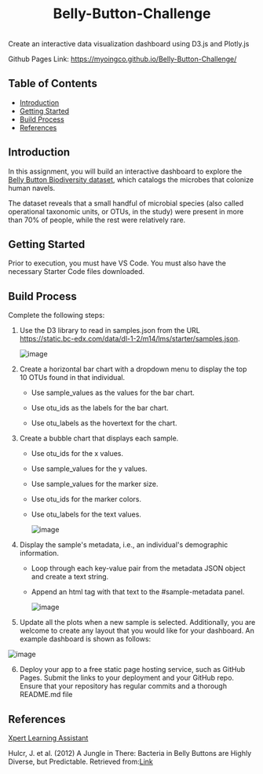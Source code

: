 <h1 align="center"> Belly-Button-Challenge </h1> <br>
Create an interactive data visualization dashboard using D3.js and Plotly.js

Github Pages Link: https://myoingco.github.io/Belly-Button-Challenge/

## Table of Contents

- [Introduction](#introduction)
- [Getting Started](#getting-started)
- [Build Process](#build-process)
- [References](#references)


## Introduction
In this assignment, you will build an interactive dashboard to explore the [Belly Button Biodiversity dataset](https://robdunnlab.com/projects/belly-button-biodiversity/), which catalogs the microbes that colonize human navels.

The dataset reveals that a small handful of microbial species (also called operational taxonomic units, or OTUs, in the study) were present in more than 70% of people, while the rest were relatively rare.


## Getting Started

Prior to execution, you must have VS Code. You must also have the necessary Starter Code files downloaded.


## Build Process

Complete the following steps:

1) Use the D3 library to read in samples.json from the URL https://static.bc-edx.com/data/dl-1-2/m14/lms/starter/samples.json.

   ![image](https://github.com/myoingco/Belly-Button-Challenge/assets/160566342/8e0398d0-26c6-4295-b0bc-aaa224f4d539)


2) Create a horizontal bar chart with a dropdown menu to display the top 10 OTUs found in that individual.

    - Use sample_values as the values for the bar chart.

    - Use otu_ids as the labels for the bar chart.

    - Use otu_labels as the hovertext for the chart.
    
3) Create a bubble chart that displays each sample.

    - Use otu_ids for the x values.

    - Use sample_values for the y values.

    - Use sample_values for the marker size.

    - Use otu_ids for the marker colors.

    - Use otu_labels for the text values.
  
      ![image](https://github.com/myoingco/Belly-Button-Challenge/assets/160566342/cabe2d81-36f8-4be6-8e5d-464c5bdd665c)

    
4) Display the sample's metadata, i.e., an individual's demographic information.

    - Loop through each key-value pair from the metadata JSON object and create a text string.

    - Append an html tag with that text to the #sample-metadata panel.
  
      ![image](https://github.com/myoingco/Belly-Button-Challenge/assets/160566342/0a09569b-4644-4960-a6d7-1e4b2df8bd74)


5) Update all the plots when a new sample is selected. Additionally, you are welcome to create any layout that you would like for your dashboard. An example dashboard is shown as follows:

![image](https://github.com/myoingco/Belly-Button-Challenge/assets/160566342/84ec1e6f-2113-4e60-847f-c50e980b243d)

6) Deploy your app to a free static page hosting service, such as GitHub Pages. Submit the links to your deployment and your GitHub repo. Ensure that your repository has regular commits and a thorough README.md file


## References
[Xpert Learning Assistant](https://bootcampspot.instructure.com/courses/5057/external_tools/313)

Hulcr, J. et al. (2012) A Jungle in There: Bacteria in Belly Buttons are Highly Diverse, but Predictable. Retrieved from:[Link](https://robdunnlab.com/projects/belly-button-biodiversity/results-and-data/)
